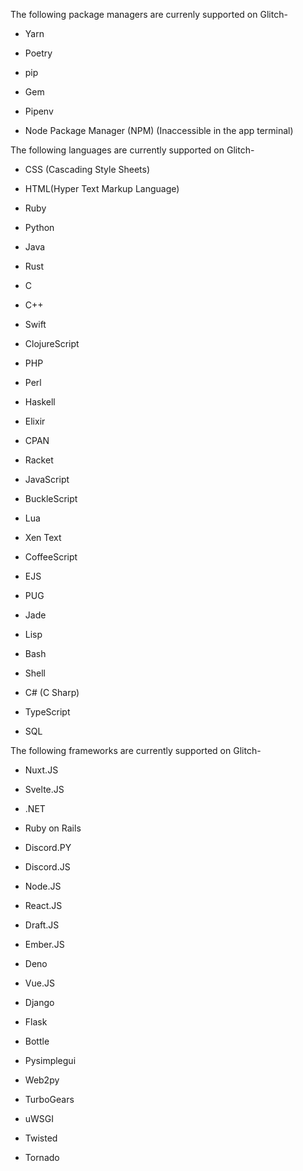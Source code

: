 The following package managers are currenly supported on Glitch-

- Yarn

- Poetry

- pip

- Gem

- Pipenv

- Node Package Manager (NPM) (Inaccessible in the app terminal)

The following languages are currently supported on Glitch-

- CSS (Cascading Style Sheets)

- HTML(Hyper Text Markup Language)

- Ruby

- Python

- Java

- Rust

- C

- C++

- Swift

- ClojureScript

- PHP

- Perl

- Haskell

- Elixir

- CPAN

- Racket

- JavaScript

- BuckleScript

- Lua

- Xen Text

- CoffeeScript

- EJS

- PUG

- Jade

- Lisp

- Bash

- Shell

- C# (C Sharp)

- TypeScript

- SQL

The following frameworks are currently supported on Glitch-

- Nuxt.JS

- Svelte.JS

- .NET

- Ruby on Rails

- Discord.PY

- Discord.JS

- Node.JS

- React.JS

- Draft.JS

- Ember.JS

- Deno

- Vue.JS

- Django

- Flask

- Bottle

- Pysimplegui

- Web2py

- TurboGears

- uWSGI

- Twisted

- Tornado

